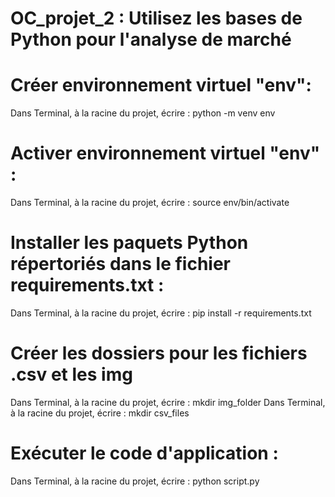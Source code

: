 # OC_projet_2 : Utilisez les bases de Python pour l'analyse de marché

# Créer environnement virtuel "env": 
Dans Terminal, à la racine du projet, écrire : python -m venv env

# Activer environnement virtuel "env" : 
Dans Terminal, à la racine du projet, écrire : source env/bin/activate

# Installer les paquets Python répertoriés dans le fichier requirements.txt : 
Dans Terminal, à la racine du projet, écrire : pip install -r requirements.txt

# Créer les dossiers pour les fichiers .csv et les img
Dans Terminal, à la racine du projet, écrire : mkdir img_folder
Dans Terminal, à la racine du projet, écrire : mkdir csv_files

# Exécuter le code d'application : 
Dans Terminal, à la racine du projet, écrire : python script.py
